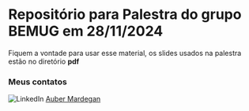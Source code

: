 # Repositório para Palestra do grupo BEMUG em 28/11/2024

Fiquem a vontade para usar esse material, os slides usados na palestra estão no diretório **pdf**

### Meus contatos
![LinkedIn](https://img.shields.io/badge/linkedin-%230077B5.svg?style=for-the-badge&logo=linkedin&logoColor=white) [Auber Mardegan](https://www.linkedin.com/in/auber-mardegan/)


